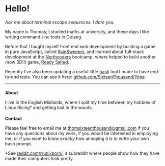 <style>
    h2 { font-size: 1em; }
</style>


# Hello!

*Ask me about terminal escape sequences. I dare you.*

My name is Thomas; I studied maths at university, and these days I like 
writing command-line tools in [Golang](go.dev).

Before that I taught myself front end web development by building a game in 
pure JavaScript, called 
[RainSweeper](https://sixteenthousand.github.io/RainSweeper/), and learned 
about full-stack development at the [Northcoders](https://northcoders.com/) 
bootcamp, where helped to build another (now 3D!!) game, [Ready 
Salted](https://github.com/SixteenThousand/Ready-Salted).

Recently I've also been updating a useful little
[bash](https://en.wikipedia.org/wiki/Bash_(Unix_shell)) tool I made to have 
end-to-end tests. You can see it here: 
[github.com/SixteenThousand/Yona](https://github.com/SixteenThousand/Yona).

---


## About

I live in the English Midlands, where I split my time between my hobbies of 
Linux Ricing\* and getting lost in the woods.


## Contact

Please feel free to email me at thomsixteenthousand@gmail.com if you have 
any questions about my work, if you would be interested in employing me, or 
if you want to know *exactly* how annoying it is to write your own bash 
prompt.

\*See [reddit.com/r/unixporn/](https://www.reddit.com/r/unixporn/), a 
subreddit where people show how they have made their computers look pretty.
